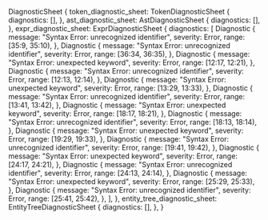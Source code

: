 DiagnosticSheet {
    token_diagnostic_sheet: TokenDiagnosticSheet {
        diagnostics: [],
    },
    ast_diagnostic_sheet: AstDiagnosticSheet {
        diagnostics: [],
    },
    expr_diagnostic_sheet: ExprDiagnosticSheet {
        diagnostics: [
            Diagnostic {
                message: "Syntax Error: unrecognized identifier",
                severity: Error,
                range: [35:9, 35:10),
            },
            Diagnostic {
                message: "Syntax Error: unrecognized identifier",
                severity: Error,
                range: [36:34, 36:35),
            },
            Diagnostic {
                message: "Syntax Error: unexpected keyword",
                severity: Error,
                range: [12:17, 12:21),
            },
            Diagnostic {
                message: "Syntax Error: unrecognized identifier",
                severity: Error,
                range: [12:13, 12:14),
            },
            Diagnostic {
                message: "Syntax Error: unexpected keyword",
                severity: Error,
                range: [13:29, 13:33),
            },
            Diagnostic {
                message: "Syntax Error: unrecognized identifier",
                severity: Error,
                range: [13:41, 13:42),
            },
            Diagnostic {
                message: "Syntax Error: unexpected keyword",
                severity: Error,
                range: [18:17, 18:21),
            },
            Diagnostic {
                message: "Syntax Error: unrecognized identifier",
                severity: Error,
                range: [18:13, 18:14),
            },
            Diagnostic {
                message: "Syntax Error: unexpected keyword",
                severity: Error,
                range: [19:29, 19:33),
            },
            Diagnostic {
                message: "Syntax Error: unrecognized identifier",
                severity: Error,
                range: [19:41, 19:42),
            },
            Diagnostic {
                message: "Syntax Error: unexpected keyword",
                severity: Error,
                range: [24:17, 24:21),
            },
            Diagnostic {
                message: "Syntax Error: unrecognized identifier",
                severity: Error,
                range: [24:13, 24:14),
            },
            Diagnostic {
                message: "Syntax Error: unexpected keyword",
                severity: Error,
                range: [25:29, 25:33),
            },
            Diagnostic {
                message: "Syntax Error: unrecognized identifier",
                severity: Error,
                range: [25:41, 25:42),
            },
        ],
    },
    entity_tree_diagnostic_sheet: EntityTreeDiagnosticSheet {
        diagnostics: [],
    },
}